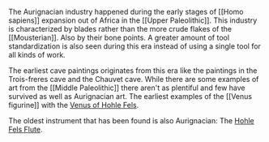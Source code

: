 The Aurignacian industry happened during the early stages of [[Homo sapiens]] expansion out of Africa in the [[Upper Paleolithic]]. This industry is characterized by blades rather than the more crude flakes of the [[Mousterian]]. Also by their bone points. A greater amount of tool standardization is also seen during this era instead of using a single tool for all kinds of work.

The earliest cave paintings originates from this era like the paintings in the Trois-freres cave and the Chauvet cave. While there are some examples of art from the [[Middle Paleolithic]] there aren't as plentiful and few have survived as well as Aurignacian art. The earliest examples of the [[Venus figurine]] with the [Venus of Hohle Fels](https://en.wikipedia.org/wiki/Venus_of_Hohle_Fels).

The oldest instrument that has been found is also Aurignacian: The [Hohle Fels Flute](https://en.wikipedia.org/wiki/Paleolithic_flute#Early_flutes).